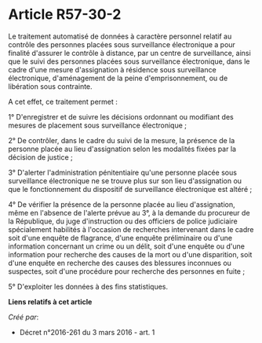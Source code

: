 # Article R57-30-2

Le traitement automatisé de données à caractère personnel relatif au contrôle des personnes placées sous surveillance
électronique a pour finalité d'assurer le contrôle à distance, par un centre de surveillance, ainsi que le suivi des
personnes placées sous surveillance électronique, dans le cadre d'une mesure d'assignation à résidence sous surveillance
électronique, d'aménagement de la peine d'emprisonnement, ou de libération sous contrainte. 

A cet effet, ce traitement permet : 

1° D'enregistrer et de suivre les décisions ordonnant ou modifiant des mesures de placement sous surveillance électronique ; 

2° De contrôler, dans le cadre du suivi de la mesure, la présence de la personne placée au lieu d'assignation selon les
modalités fixées par la décision de justice ; 

3° D'alerter l'administration pénitentiaire qu'une personne placée sous surveillance électronique ne se trouve plus sur son
lieu d'assignation ou que le fonctionnement du dispositif de surveillance électronique est altéré ; 

4° De vérifier la présence de la personne placée au lieu d'assignation, même en l'absence de l'alerte prévue au 3°, à la
demande du procureur de la République, du juge d'instruction ou des officiers de police judiciaire spécialement habilités à
l'occasion de recherches intervenant dans le cadre soit d'une enquête de flagrance, d'une enquête préliminaire ou d'une
information concernant un crime ou un délit, soit d'une enquête ou d'une information pour recherche des causes de la mort ou
d'une disparition, soit d'une enquête en recherche des causes des blessures inconnues ou suspectes, soit d'une procédure pour
recherche des personnes en fuite ; 

5° D'exploiter les données à des fins statistiques.

**Liens relatifs à cet article**

_Créé par_:

  - Décret n°2016-261 du 3 mars 2016 - art. 1
